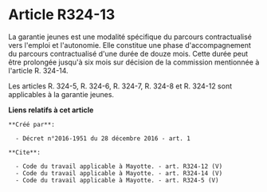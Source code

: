 # Article R324-13

La garantie jeunes est une modalité spécifique du parcours contractualisé vers l'emploi et l'autonomie. Elle constitue une
phase d'accompagnement du parcours contractualisé d'une durée de douze mois. Cette durée peut être prolongée jusqu'à six mois
sur décision de la commission mentionnée à l'article R. 324-14. 

Les articles R. 324-5, R. 324-6, R. 324-7, R. 324-8 et R. 324-12 sont applicables à la garantie jeunes.

**Liens relatifs à cet article**

	**Créé par**:

	  - Décret n°2016-1951 du 28 décembre 2016 - art. 1

	**Cite**:

	  - Code du travail applicable à Mayotte. - art. R324-12 (V)
	  - Code du travail applicable à Mayotte. - art. R324-14 (V)
	  - Code du travail applicable à Mayotte. - art. R324-5 (V)
